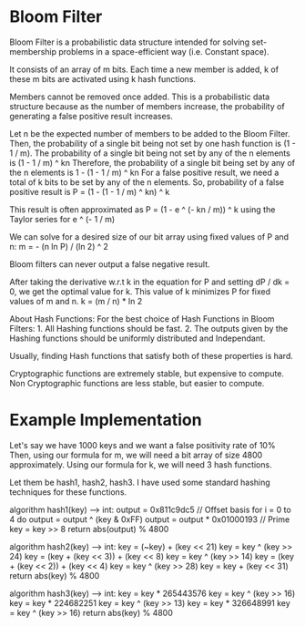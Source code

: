 # Bloom Filter

Bloom Filter is a probabilistic data structure intended for solving set-membership problems in a space-efficient way (i.e. Constant space).

It consists of an array of m bits. Each time a new member is added, k of these m bits are activated using k hash functions.

Members cannot be removed once added. This is a probabilistic data structure because as the number of members increase, the probability of generating a false positive result increases.

Let n be the expected number of members to be added to the Bloom Filter.
Then, the probability of a single bit being not set by one hash function is (1 - 1 / m).
The probability of a single bit being not set by any of the n elements is (1 - 1 / m) ^ kn
Therefore, the probability of a single bit being set by any of the n elements is 1 - (1 - 1 / m) ^ kn
For a false positive result, we need a total of k bits to be set by any of the n elements.
So, probability of a false positive result is
    P = (1 - (1 - 1 / m) ^ kn) ^ k

This result is often approximated as P = (1 - e ^ (- kn / m)) ^ k using the Taylor series for e ^ (- 1 / m)

We can solve for a desired size of our bit array using fixed values of P and n:
    m = - (n ln P) / (ln 2) ^ 2

Bloom filters can never output a false negative result.

After taking the derivative w.r.t k in the equation for P and setting dP / dk = 0, we get the optimal value for k.
This value of k minimizes P for fixed values of m and n.
    k = (m / n) * ln 2

About Hash Functions:
For the best choice of Hash Functions in Bloom Filters:
    1. All Hashing functions should be fast.
    2. The outputs given by the Hashing functions should be uniformly distributed and Independant.

Usually, finding Hash functions that satisfy both of these properties is hard.

Cryptographic functions are extremely stable, but expensive to compute.
Non Cryptographic functions are less stable, but easier to compute.

# Example Implementation

Let's say we have 1000 keys and we want a false positivity rate of 10%
Then, using our formula for m, we will need a bit array of size 4800 approximately.
Using our formula for k, we will need 3 hash functions.

Let them be hash1, hash2, hash3.
I have used some standard hashing techniques for these functions.

algorithm hash1(key) --> int:
output = 0x811c9dc5  // Offset basis
for i = 0 to 4 do
output = output ^ (key & 0xFF)
output = output * 0x01000193  // Prime
key = key >> 8
return abs(output) % 4800

algorithm hash2(key) --> int:
key = (~key) + (key << 21)
key = key ^ (key >> 24)
key = (key + (key << 3)) + (key << 8)
key = key ^ (key >> 14)
key = (key + (key << 2)) + (key << 4)
key = key ^ (key >> 28)
key = key + (key << 31)
return abs(key) % 4800

algorithm hash3(key) --> int:
key = key * 265443576
key = key ^ (key >> 16)
key = key * 224682251
key = key ^ (key >> 13)
key = key * 326648991
key = key ^ (key >> 16)
return abs(key) % 4800


